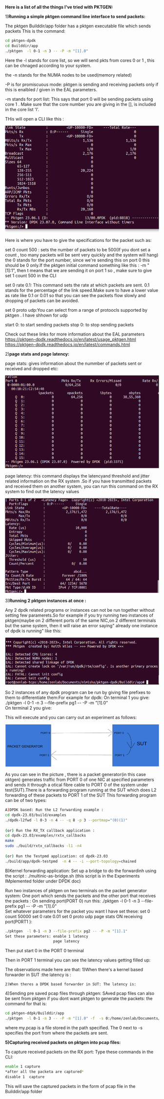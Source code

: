 **Here is a list of all the things I've tried with PKTGEN:**


1)**Running a simple pktgen command line interface to send packets:**

The pktgen Builddir/app folder has a pktgen executable file which sends packets 
This is the command:

```bash
cd pktgen-dpdk
cd Builddir/app
./pktgen  -l 0-1 -n 3 -- -P -m "[1].0"
```
Here the -l stands  for core list, so we will send pkts from cores 0 or 1 , this can be chnaged according to your system.

the -n stands for the NUMA nodes to be used(memory related)

-P is for promiscuous mode: pktgen is sending and receiving packets only if this is enalbled / given in the EAL parameters.

-m stands for port list: This says that port 0 will be sending packets using core 1 . Make sure that the core number you are giving in the [], is 
included in the core list 'l'.

THis will open a CLI  like this :

<img src="Media/pktgencli.png" width="auto">  


Here is where you have to give the specifications for the packet such as:

set 0 count 500 : sets the number of packets to be 500(If you dont set a count , too many packets will be sent very quickly and the system will hang)
                  the 0 stands for the port number, since we're sending this on port 0 this should be 0 only.If the pktgen initial command 
                  something like this : -m "[1]:1", then t means that we are sending it on port 1 so ,  make sure to give set 1 count 500 in the CLI


set 0 rate 0.1: This command sets the rate at which packets are sent. 0.1 stands for the percentage of the link speed.Make sure to have a lower value 
                as rate like 0.1 or 0.01 so that you can see the packets flow slowly and dropping of packets can be avoided.


set 0 proto udp:You can select from a range of protoocls supported by pktgen . I have shhown for udp

start 0: to start sending packets
stop 0: to stop sending packets


Check out these links for more information about the EAL parameters
https://pktgen-dpdk.readthedocs.io/en/latest/usage_pktgen.html
https://pktgen-dpdk.readthedocs.io/en/latest/commands.html

2)**page stats and page latency:**

page stats: gives information about the  nummber of packets sent or received and dropped etc:

<img src="Media/pagestats.png" width="auto">  


page latency: this command displays the latencyand threshold and jitter related information on the RX system .So if you have transmitted packets and received 
them on another system, you can run this command on the RX system to find out the latency values

<img src="Media/pagelatency.png" width="auto">  


3)**Running 2 pktgen instances at once :**

Any 2 dpdk related programs or instances can not be run together without setting few paramerets.So for example if you try running two instances of pktgen(maybe on 2 
different ports of the same NIC,on 2 different terminals but the same system, then it will raise an error saying" already one instance of dpdk is running" like this:

<img src="Media/error.png" width="auto">  



So  2 instances of any dpdk program can be run by giving file prefixes to them to differentiate them:For example for dpdk:
On terminal 1 you give: ./pktgen  -l 0-1 -n 3 --file-prefix pg1 -- -P -m "[1].0"  
On terminal 2 you give: 

This will execute and you can carry out an experiment as follows:

<img src="Media/ROUNDTRIP.png" width="auto">  


As you can see in the picture , there is a packet generator(in this case oktgen) generates traffic from PORT 0 of one NIC at specified parameters and sends it through a otical fibre cable
to PORT 0 of the system under test(SUT).There is a forwarding program running at the SUT which does L2 forwarding of these packets to PORT 1 of the SUT
This forwarding program can be of two types:

```bash
A)DPDK based: Run the L2 forwarding example :
cd dpdk-23.03/build/examples
./dpdk-l2fwd -l 0-3 -n 4 -- -q 8 -p 3 --portmap="(0)(1)"

(or) Run the RX_TX callback application : 
cd dpdk-23.03/examples/rxtx_callbacks
make
sudo ./build/rxtx_callbacks -l1 -n4

(or) Run the Testpmd application: cd dpdk-23.03
./build/app/dpdk-testpmd  -n 4 -- -i --port-topology=chained
```

B)Kernel forwarding application: Set up a bridge to do the forwardinh using the script : ./multinic-as-bridge.sh (this script is in the Experiments IMplemented folder 
under DPDK doc)


Run two instances of pktgen on two terminals on the packet generator system:
One port which sends the packets and the other port that receives the packets :
On sending port(PORT 0) run this: ./pktgen  -l 0-1 -n 3 --file-prefix pg1 -- -P -m "[1].0"  
Set whatever parameters for the packet you want
I have set these: set 0 count 50000
                  set 0 rate 0.01
                  set 0 proto udp
                  page stats
ON receiving port(PORT1 ):
```bash
./pktgen  -l 0-1 -n 3 --file-prefix pg2 -- -P -m "[1].1"  
Set these parameters: enable 1 latency
                      page latency
```

Then put start 0 in the PORT 0 terminal

Then in PORT 1 terminal you can see the latency values getting filled up:


The observations made here are that: 
    1)When there's a kernel based forwarder in  SUT :the latency is :
    

    2)When theres a DPDK based forwarder in SUT: The latency is:




4)Sending pre saved pcap files through pktgen:
SAved pcap files can also be sent from pktgen if you dont want pktgen to generate the packets:
the command for that is:
```bash
cd pktgen-ddpk/Builddir/app
./pktgen  -l 0-1 -n 3 -- -P -m "[1].0" -f  -s 0:/home/zenlab/Documents/nimisha/my.pcap
```
where my.pcap is a file stored in the path specified. The 0 next to -s specifies the port from where the packets
are sent.




**5)Capturing received packets on pktgen into pcap files:**

To capture received packets on the RX port: Type these commands in the CLI:
```bash
enable 1 capture
*after all the packeta are captured*
disable 1  capture
```

This will save the captured packets in the form of pcap file in the Builddir/app folder



